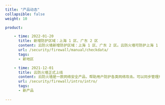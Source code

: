 ```yaml
---
title: "产品动态"
collapsible: false
weight: 10

product:

    - time: 2022-01-20
      title: 新增防护区域：上海 1 区、广东 2 区
      content: 云防火墙新增防护区域：上海 1 区、广东 2 区。云防火墙可防护上海 1 区、广东 2 区、北京 3 区的公网 IP，用户可在业务系统资产页面一键开启安全防护，零成本部署，且支持弹性扩容。
      url: /security/firewall/manual/checkdata/
      tags:
      - 新地区

    - time: 2021-12-01
      title: 云防火墙正式上线
      content: 云防火墙是一款网络安全产品，帮助用户防护各类网络攻击。可以同步管理用户在不同可用区的公网IP资产；支持一键式开启防护，不影响用户的业务；支持入侵攻击防护功能，具备最新的漏洞防护特征库；支持应用级的五元组拦截策略配置。
      url: /security/firewall/intro/intro/
      tags:
      - 新产品
    
---
```


